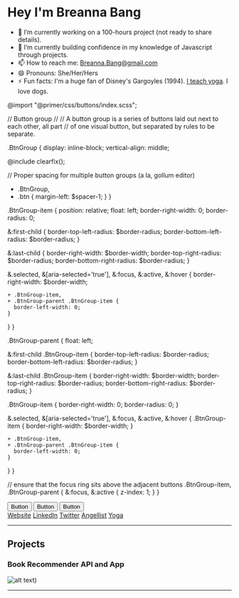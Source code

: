 # Hey I'm Breanna Bang

- 🔭 I’m currently working on a 100-hours project (not ready to share details).
- 🌱 I’m currently building confidence in my knowledge of Javascript through projects.
- 📫 How to reach me: Breanna.Bang@gmail.com
- 😄 Pronouns: She/Her/Hers
- ⚡ Fun facts: I'm a huge fan of Disney's Gargoyles (1994). <a href="https://www.breoutside.com" target="_blank">I teach yoga</a>. I love dogs.

@import "@primer/css/buttons/index.scss";

// Button group
//
// A button group is a series of buttons laid out next to each other, all part
// of one visual button, but separated by rules to be separate.

.BtnGroup {
  display: inline-block;
  vertical-align: middle;

  @include clearfix();

  // Proper spacing for multiple button groups (a la, gollum editor)
  + .BtnGroup,
  + .btn {
    margin-left: $spacer-1;
  }
}

.BtnGroup-item {
  position: relative;
  float: left;
  border-right-width: 0;
  border-radius: 0;

  &:first-child {
    border-top-left-radius: $border-radius;
    border-bottom-left-radius: $border-radius;
  }

  &:last-child {
    border-right-width: $border-width;
    border-top-right-radius: $border-radius;
    border-bottom-right-radius: $border-radius;
  }

  &.selected,
  &[aria-selected='true'],
  &:focus,
  &:active,
  &:hover {
    border-right-width: $border-width;

    + .BtnGroup-item,
    + .BtnGroup-parent .BtnGroup-item {
      border-left-width: 0;
    }
  }
}

.BtnGroup-parent {
  float: left;

  &:first-child .BtnGroup-item {
    border-top-left-radius: $border-radius;
    border-bottom-left-radius: $border-radius;
  }

  &:last-child .BtnGroup-item {
    border-right-width: $border-width;
    border-top-right-radius: $border-radius;
    border-bottom-right-radius: $border-radius;
  }

  .BtnGroup-item {
    border-right-width: 0;
    border-radius: 0;
  }

  &.selected,
  &[aria-selected='true'],
  &:focus,
  &:active,
  &:hover {
    .BtnGroup-item {
      border-right-width: $border-width;
    }

    + .BtnGroup-item,
    + .BtnGroup-parent .BtnGroup-item {
      border-left-width: 0;
    }
  }
}

// ensure that the focus ring sits above the adjacent buttons
.BtnGroup-item,
.BtnGroup-parent {
  &:focus,
  &:active {
    z-index: 1;
  }
}
<div class="BtnGroup d-block mb-2 ml-0">
  <button class="BtnGroup-item btn btn-outline" type="button">Button</button>
  <button class="BtnGroup-item btn btn-outline" type="button" aria-selected="true">Button</button>
  <button class="BtnGroup-item btn btn-outline" type="button">Button</button>
</div>

 <div class="button-group pill">
        <a href="https://www.breannabang.com/" class="btn btn-primary" type="button">Website</a>
        <a href="https://www.linkedin.com/in/breanna-bang/" class="btn btn-primary">LinkedIn</a>
        <a href="https://twitter.com/BreannaBang" class="btn btn-primary">Twitter</a>
        <a href="https://angel.co/u/breanna-bang" class="bbtn btn-primary">Angellist</a>
        <a href="https://breoutside.com/" class="bbtn btn-primary">Yoga</a>
    </div>
 
---

## Projects 
            
            

### Book Recommender API and App

![alt text](https://github.com/BreaBang/BookRecommenderAPI/blob/main/API.gif.gif))

---
